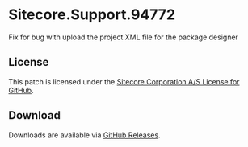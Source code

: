 # Sitecore.Support.94772
Fix for bug with upload the project XML file for the package designer

## License  
This patch is licensed under the [Sitecore Corporation A/S License for GitHub](https://github.com/sitecoresupport/Sitecore.Support.94772/blob/master/LICENSE).  

## Download  
Downloads are available via [GitHub Releases](https://github.com/sitecoresupport/Sitecore.Support.94772/releases).  
